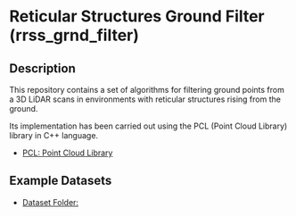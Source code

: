 # Reticular Structures Ground Filter (rrss_grnd_filter)

Description
-----------
This repository contains a set of algorithms for filtering ground points from a 3D LiDAR scans in environments with reticular structures rising from the ground.

Its implementation has been carried out using the PCL (Point Cloud Library) library in C++ language.

* [PCL: Point Cloud Library](http://pointclouds.org/)

Example Datasets
----------------
* [Dataset Folder:](https://drive.google.com/drive/folders/1O4aAby4LBSF-cZ88PPd8CVcFn2Gfvcvy?usp=drive_link)
